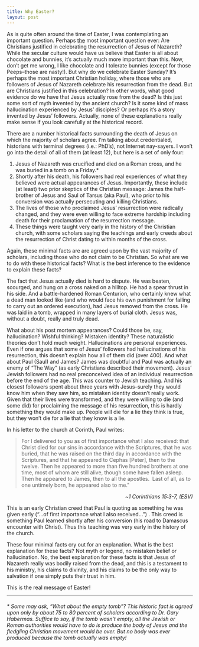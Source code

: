 ```yaml
---
title: Why Easter?
layout: post
---
```

As is quite often around the time of Easter, I was contemplating an important question. Perhaps <u>the</u> most important question ever: Are Christians justified in celebrating the resurrection of Jesus of Nazareth? While the secular culture would have us believe that Easter is all about chocolate and bunnies, it’s actually much more important than this. Now, don’t get me wrong, I like chocolate and I tolerate bunnies (except for those Peeps–those are nasty!). But why do we celebrate Easter Sunday? It’s perhaps the most important Christian holiday, where those who are followers of Jesus of Nazareth celebrate his resurrection from the dead. But are Christians justified in this celebration? In other words, what good evidence do we have that Jesus actually rose from the dead? Is this just some sort of myth invented by the ancient church? Is it some kind of mass hallucination experienced by Jesus’ disciples? Or perhaps it’s a story invented by Jesus’ followers. Actually, none of these explanations really make sense if you look carefully at the historical record.

There are a number historical facts surrounding the death of Jesus on which the majority of scholars agree. I’m talking about credentialed, historians with terminal degrees (i.e.: PhD’s), not Internet nay-sayers. I won’t go into the detail of all of them (at least 12), but here is a set of only four:

<ol>
<li>Jesus of Nazareth was crucified and died on a Roman cross, and he was buried in a tomb on a Friday.*</li>
<li>Shortly after his death, his followers had real experiences of what they believed were actual appearances of Jesus. Importantly, these include (at least) two prior skeptics of the Christian message: James the half-brother of Jesus and Saul of Tarsus (aka Paul), who prior to his conversion was actually persecuting and killing Christians.</li>
<li>The lives of those who proclaimed Jesus’ resurrection were radically changed, and they were even willing to face extreme hardship including death for their proclamation of the resurrection message.</li>
<li>These things were taught very early in the history of the Christian church, with some scholars saying the teachings and early creeds about the resurrection of Christ dating to within months of the cross.</li>
</ol>
Again, these minimal facts are are agreed upon by the vast majority of scholars, including those who do not claim to be Christian. So what are we to do with these historical facts? What is the best inference to the evidence to explain these facts?

The fact that Jesus actually died is hard to dispute. He was beaten, scourged, and hung on a cross naked on a hilltop. He had a spear thrust in his side. And a battle-hardened Roman Centurion, who certainly knew what a dead man looked like (and who would face his own punishment for failing to carry out an ordered execution), had Jesus removed from the cross. He was laid in a tomb, wrapped in many layers of burial cloth. Jesus was, without a doubt, really and truly dead.

What about his post mortem appearances? Could those be, say, hallucination? Wishful thinking? Mistaken identity? These naturalistic theories don’t hold much weight. Hallucinations are personal experiences. Even if one argues that some of Jesus’ followers had hallucinations of his resurrection, this doesn’t explain how all of them did (over 400). And what about Paul (Saul) and James? James was doubtful and Paul was actually an enemy of “The Way” (as early Christians described their movement). Jesus’ Jewish followers had no real preconceived idea of an individual resurrection before the end of the age. This was counter to Jewish teaching. And his closest followers spent about three years with Jesus–surely they would know him when they saw him, so mistaken identity doesn’t really work. Given that their lives were transformed, and they were willing to die (and some did) for proclaiming the message of his resurrection, this is hardly something they would make up. People will die for a lie they think is true, but they won’t die for a lie that they know is a lie.

In his letter to the church at Corinth, Paul writes:

> For I delivered to you as of first importance what I also received: that Christ died for our sins in accordance with the Scriptures, that he was buried, that he was raised on the third day in accordance with the Scriptures, and that he appeared to Cephas [Peter], then to the twelve. Then he appeared to more than five hundred brothers at one time, most of whom are still alive, though some have fallen asleep. Then he appeared to James, then to all the apostles.  Last of all, as to one untimely born, he appeared also to me."

<p align="right">~<i>1 Corinthians 15:3-7, (ESV)</i></p>

This is an early Christian creed that Paul is quoting as something he was given early (“…of first importance what I also received…”) . This creed is something Paul learned shortly after his conversion (his road to Damascus encounter with Christ). Thus this teaching was very early in the history of the church.

These four minimal facts cry out for an explanation. What is the best explanation for these facts? Not myth or legend, no mistaken belief or hallucination. No, the best explanation for these facts is that Jesus of Nazareth really was bodily raised from the dead, and this is a testament to his ministry, his claims to divinity, and his claims to be the only way to salvation if one simply puts their trust in him.

This is the real message of Easter!

<hr>


<h6>* Some may ask, “What about the empty tomb”? This historic fact is agreed upon only by about 75 to 80 percent of scholars according to Dr. Gary Habermas.  Suffice to say, if the tomb wasn’t empty, all the Jewish or Roman authorities would have to do is produce the body of Jesus and the fledgling Christian movement would be over. But no body was ever produced because the tomb actually was empty!
